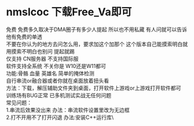 # nmslcoc  下载Free_Va即可
免费   免费多久取决于DMA圈子有多少人提起 所以也不用私藏 有人问就可以告诉他有免费的单透\
不要在你认为的地方去问怎么用，要求加这个加那个 这个版本自己能摸索明白就用摸索不明白也别问 提起就踢\
仅支持 CN服务器  不支持国际服   \
软件支持全系统  不关你是 W10还是W11都可\
功能:骨骼 血量 英雄名  简单的掩体检测\
自行串流or融合器或者你就在桌面放着扭头看\
方法：下载，解压辅助文件夹到桌面，打开软件上游戏or上游戏打开软件都可\
训练场有BUG正常 已多机测试实战无任何问题\
常见问题：\
1.串流后效果没出来 办法：串流软件设置里改为无边框\
2.打不开用不了打开闪退 办法:安装C++运行库\
